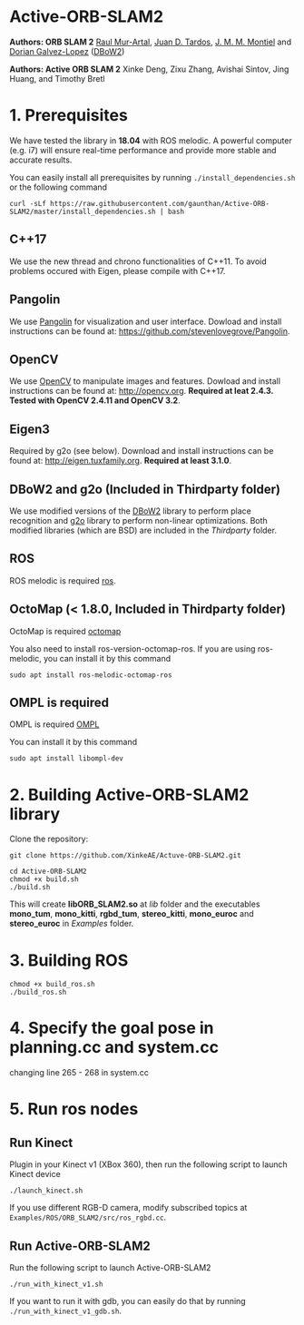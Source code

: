 # Active-ORB-SLAM2
**Authors: ORB SLAM 2** [Raul Mur-Artal](http://webdiis.unizar.es/~raulmur/), [Juan D. Tardos](http://webdiis.unizar.es/~jdtardos/), [J. M. M. Montiel](http://webdiis.unizar.es/~josemari/) and [Dorian Galvez-Lopez](http://doriangalvez.com/) ([DBoW2](https://github.com/dorian3d/DBoW2))

**Authors: Active ORB SLAM 2** Xinke Deng, Zixu Zhang, Avishai Sintov, Jing Huang, and Timothy Bretl

# 1. Prerequisites
We have tested the library in **18.04** with ROS melodic. A powerful computer (e.g. i7) will ensure real-time performance and provide more stable and accurate results.

You can easily install all prerequisites by running `./install_dependencies.sh` or the following command
```
curl -sLf https://raw.githubusercontent.com/gaunthan/Active-ORB-SLAM2/master/install_dependencies.sh | bash
```

## C++17
We use the new thread and chrono functionalities of C++11. To avoid problems occured with Eigen, please compile with C++17.

## Pangolin
We use [Pangolin](https://github.com/stevenlovegrove/Pangolin) for visualization and user interface. Dowload and install instructions can be found at: https://github.com/stevenlovegrove/Pangolin.

## OpenCV
We use [OpenCV](http://opencv.org) to manipulate images and features. Dowload and install instructions can be found at: http://opencv.org. **Required at leat 2.4.3. Tested with OpenCV 2.4.11 and OpenCV 3.2**.

## Eigen3
Required by g2o (see below). Download and install instructions can be found at: http://eigen.tuxfamily.org. **Required at least 3.1.0**.

## DBoW2 and g2o (Included in Thirdparty folder)
We use modified versions of the [DBoW2](https://github.com/dorian3d/DBoW2) library to perform place recognition and [g2o](https://github.com/RainerKuemmerle/g2o) library to perform non-linear optimizations. Both modified libraries (which are BSD) are included in the *Thirdparty* folder.

## ROS 
ROS melodic is required [ros](http://wiki.ros.org/melodic/Installation/Ubuntu).

## OctoMap (< 1.8.0, Included in Thirdparty folder)
OctoMap is required [octomap](https://github.com/OctoMap/octomap)

You also need to install ros-version-octomap-ros. If you are using ros-melodic, you can install it by this command
```
sudo apt install ros-melodic-octomap-ros
```  

## OMPL is required
OMPL is required [OMPL](http://ompl.kavrakilab.org/download.html)

You can install it by this command
```
sudo apt install libompl-dev
```

# 2. Building Active-ORB-SLAM2 library

Clone the repository:
```
git clone https://github.com/XinkeAE/Actuve-ORB-SLAM2.git
```

```
cd Active-ORB-SLAM2
chmod +x build.sh
./build.sh
```

This will create **libORB_SLAM2.so**  at *lib* folder and the executables **mono_tum**, **mono_kitti**, **rgbd_tum**, **stereo_kitti**, **mono_euroc** and **stereo_euroc** in *Examples* folder.

# 3. Building ROS
```
chmod +x build_ros.sh
./build_ros.sh
```

# 4. Specify the goal pose in planning.cc and system.cc
changing line 265 - 268 in system.cc

# 5. Run ros nodes
## Run Kinect
Plugin in your Kinect v1 (XBox 360), then run the following script to launch Kinect device
```
./launch_kinect.sh
```

If you use different RGB-D camera, modify subscribed topics at `Examples/ROS/ORB_SLAM2/src/ros_rgbd.cc`.

## Run Active-ORB-SLAM2
Run the following script to launch Active-ORB-SLAM2
```
./run_with_kinect_v1.sh
```

If you want to run it with gdb, you can easily do that by running `./run_with_kinect_v1_gdb.sh`.
